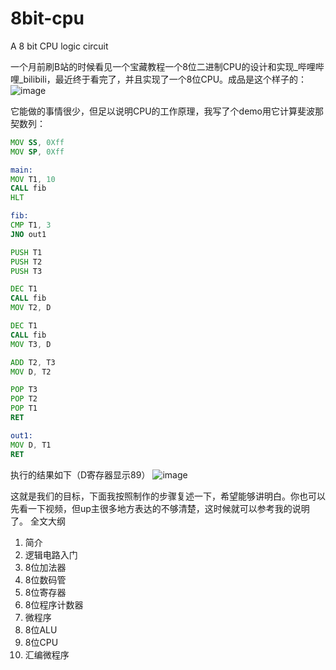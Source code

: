 # 8bit-cpu
A 8 bit CPU logic circuit

一个月前刷B站的时候看见一个宝藏教程一个8位二进制CPU的设计和实现_哔哩哔哩_bilibili，最近终于看完了，并且实现了一个8位CPU。成品是这个样子的：
![image](https://github.com/jwk000/8bit-cpu/assets/8400325/5d8b3b26-ad57-4892-823d-cda15181d850)

它能做的事情很少，但足以说明CPU的工作原理，我写了个demo用它计算斐波那契数列：

```asm
MOV SS, 0Xff
MOV SP, 0Xff

main:
MOV T1, 10
CALL fib
HLT

fib:
CMP T1, 3
JNO out1

PUSH T1
PUSH T2
PUSH T3

DEC T1
CALL fib
MOV T2, D

DEC T1
CALL fib
MOV T3, D

ADD T2, T3
MOV D, T2

POP T3
POP T2 
POP T1
RET 

out1:
MOV D, T1
RET
```

执行的结果如下（D寄存器显示89）
![image](https://github.com/jwk000/8bit-cpu/assets/8400325/0f96ac88-73a9-4bfa-8530-3d1bb37bca9a)


这就是我们的目标，下面我按照制作的步骤复述一下，希望能够讲明白。你也可以先看一下视频，但up主很多地方表达的不够清楚，这时候就可以参考我的说明了。
全文大纲
1. 简介
2. 逻辑电路入门
3. 8位加法器
4. 8位数码管
5. 8位寄存器
6. 8位程序计数器
7. 微程序
8. 8位ALU
9. 8位CPU
10. 汇编微程序
